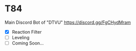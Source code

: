 # T84
Main Discord Bot of "DTVU" https://discord.gg/FgCHydMram

- [x] Reaction Filter
- [ ] Leveling
- [ ] Coming Soon...
